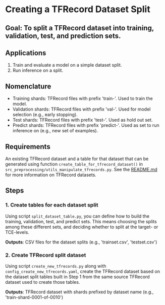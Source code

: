 # Creating a TFRecord Dataset Split

## Goal: To split a TFRecord dataset into training, validation, test, and prediction sets.

## Applications
1. Train and evaluate a model on a simple dataset split.
2. Run inference on a split.

## Nomenclature
- Training shards: TFRecord files with prefix 'train-'. Used to train the model.
- Validation shards: TFRecord files with prefix 'val-'. Used for model selection (e.g., early stopping).
- Test shards: TFRecord files with prefix 'test-'. Used as hold out set.
- Predict shards: TFRecord files with prefix 'predict-'. Used as set to run inference on (e.g., new set of examples).

## Requirements
An existing TFRecord dataset and a table for that dataset that can be generated using function 
`create_table_for_tfrecord_dataset()` in `src_preprocessing/utils_manipulate_tfrecords.py`. See the 
[README.md](../lc_preprocessing/README.md) for more information on TFRecord datasets.      

## Steps

### 1. Create tables for each dataset split

Using script `split_dataset_table.py`, you can define how to build the training, validation, test, and predict sets. 
This means choosing the splits among these different sets, and deciding whether to split at the target- or TCE-levels.

**Outputs**: CSV files for the dataset splits (e.g., 'trainset.csv', 'testset.csv')

### 2. Create  TFRecord split dataset

Using script `create_new_tfrecords.py` along with `config_create_new_tfrecords.yaml`, create the TFRecord dataset based 
on the dataset split tables built in Step 1 from the same source TFRecord dataset used to create those tables.

**Outputs**: TFRecord dataset with shards prefixed by dataset name (e.g., 'train-shard-0001-of-0010')
 